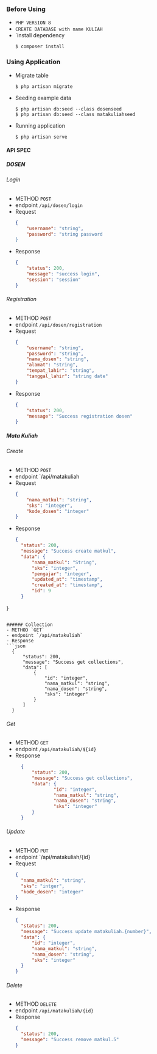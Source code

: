 ### Before Using
- `PHP VERSION 8`
- `CREATE DATABASE with name KULIAH`
- `install dependency
  ```
  $ composer install
  ```

### Using Application
- Migrate table 
  ```
  $ php artisan migrate
  ```

- Seeding example data
  ```
  $ php artisan db:seed --class dosenseed
  $ php artisan db:seed --class matakuliahseed
  ```

- Running application
  ```
  $ php artisan serve
  ```

#### API SPEC
##### DOSEN
###### Login
- METHOD `POST`
- endpoint `/api/dosen/login`
- Request 
  ```json
  {
      "username": "string",
      "password": "string password
  }
  ```
- Response
  ```json
  {
      "status": 200,
      "message": "success login",
      "session": "session"
  }
  ```

###### Registration
- METHOD `POST`
- endpoint `/api/dosen/registration`
- Request
    ```json
    {
        "username": "string",
        "password": "string",
        "nama_dosen": "string",
        "alamat": "string",
        "tempat_lahir": "string",
        "tanggal_lahir": "string date"
    }
    ```
- Response
    ```json
    {
        "status": 200,
        "message": "Success registration dosen"
    }
    ```

##### Mata Kuliah
###### Create
- METHOD `POST`
- endpoint `/api/matakuliah
- Request
    ```json
    {
        "nama_matkul": "string",
        "sks": "integer",
        "kode_dosen": "integer"
    }
    ```
- Response
  ```json
  {
    "status": 200,
    "message": "Success create matkul",
    "data": {
        "nama_matkul": "String",
        "sks": "integer",
        "pengajar": "integer",
        "updated_at": "timestamp",
        "created_at": "timestamp",
        "id": 9
    }
}
  ```

###### Collection
- METHOD `GET`
- endpoint `/api/matakuliah`
- Response
  ```json
    {
        "status": 200,
        "message": "Success get collections",
        "data": [
            {
                "id": "integer",
                "nama_matkul": "string",
                "nama_dosen": "string",
                "sks": "integer"
            }
        ]
    }
  ```
###### Get
- METHOD `GET`
- endpoint `/api/matakuliah/${id}`
- Response
  ```json
    {
        "status": 200,
        "message": "Success get collections",
        "data": {
                "id": "integer",
                "nama_matkul": "string",
                "nama_dosen": "string",
                "sks": "integer"
        }
    }
  ```

###### Update
- METHOD `PUT`
- endpoint `/api/matakuliah/{id}
- Request
  ```json
  {
    "nama_matkul": "string",
    "sks": "intger",
    "kode_dosen": "integer"
  }
  ```
- Response
  ```json
  {
    "status": 200,
    "message": "Success update matakuliah.{number}",
    "data": {
        "id": "integer",
        "nama_matkul": "string",
        "nama_dosen": "string",
        "sks": "integer"
    }
  }
  ```

###### Delete
- METHOD `DELETE`
- endpoint `/api/matakuliah/{id}`
- Response
  ```json
  {
    "status": 200,
    "message": "Success remove matkul.5"
  }
  ```

